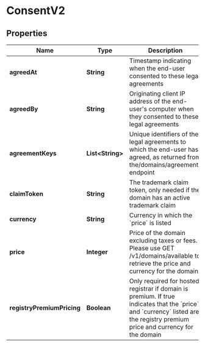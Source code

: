 

# ConsentV2


## Properties

| Name | Type | Description | Notes |
|------------ | ------------- | ------------- | -------------|
|**agreedAt** | **String** | Timestamp indicating when the end-user consented to these legal agreements |  |
|**agreedBy** | **String** | Originating client IP address of the end-user&#39;s computer when they consented to these legal agreements |  |
|**agreementKeys** | **List&lt;String&gt;** | Unique identifiers of the legal agreements to which the end-user has agreed, as returned from the/domains/agreements endpoint |  |
|**claimToken** | **String** | The trademark claim token, only needed if the domain has an active trademark claim |  [optional] |
|**currency** | **String** | Currency in which the &#x60;price&#x60; is listed |  |
|**price** | **Integer** | Price of the domain excluding taxes or fees. Please use GET /v1/domains/available to retrieve the price and currency for the domain |  |
|**registryPremiumPricing** | **Boolean** | Only required for hosted registrar if domain is premium. If true indicates that the &#x60;price&#x60; and &#x60;currency&#x60; listed are the registry premium price and currency for the domain |  [optional] |



